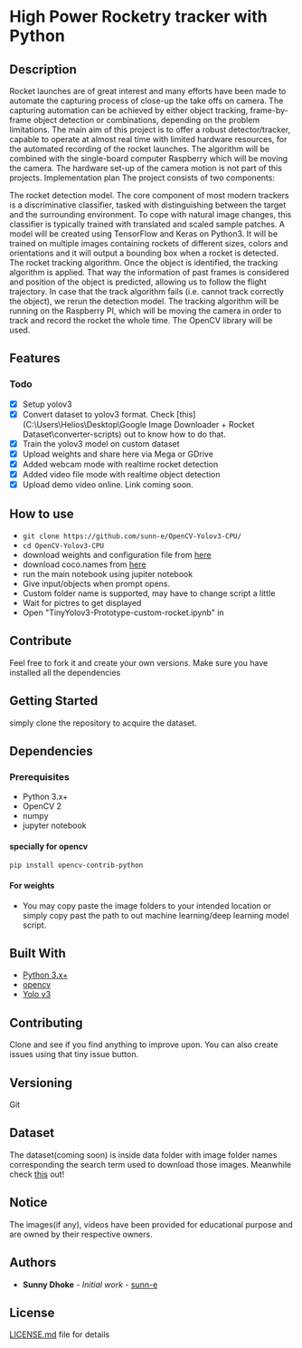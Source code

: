 # High Power Rocketry tracker with Python

## Description
Rocket launches are of great interest and many efforts have been made to automate the capturing process of close-up the take offs on camera. The capturing automation can be achieved by either object tracking, frame-by-frame object detection or combinations, depending on the problem limitations.
The main aim of this project is to offer a robust detector/tracker, capable to operate at almost real time with limited hardware resources, for the automated recording of the rocket launches. The algorithm will be combined with the single-board computer Raspberry which will be moving the camera. The hardware set-up of the camera motion is not part of this projects.
Implementation plan
The project consists of two components:

The rocket detection model.
The core component of most modern trackers is a discriminative classifier, tasked with distinguishing between the target and the surrounding environment. To cope with natural image changes, this classifier is typically trained with translated and scaled sample patches.
A model will be created using TensorFlow and Keras on Python3. It will be trained on multiple images containing rockets of different sizes, colors and orientations and it will output a bounding box when a rocket is detected.
The rocket tracking algorithm.
Once the object is identified, the tracking algorithm is applied. That way the information of past frames is considered and position of the object is predicted, allowing us to follow the flight trajectory. In case that the track algorithm fails (i.e. cannot track correctly the object), we rerun the detection model.
The tracking algorithm will be running on the Raspberry PI, which will be moving the camera in order to track and record the rocket the whole time. The OpenCV library will be used.

## Features

### Todo

- [x] Setup yolov3
- [x] Convert dataset to yolov3 format. Check [this](C:\Users\Helios\Desktop\Google Image Downloader + Rocket Dataset\converter-scripts) out to know how to do that.
- [x] Train the yolov3 model on custom dataset
- [x] Upload weights and share here via Mega or GDrive
- [x] Added webcam mode with realtime rocket detection
- [x] Added video file mode with realtime object detection
- [x] Upload demo video online. Link coming soon.

## How to use

- `git clone https://github.com/sunn-e/OpenCV-Yolov3-CPU/`
- `cd OpenCV-Yolov3-CPU`
- download weights and configuration file from [here](https://pjreddie.com/darknet/yolo/)
- download coco.names from [here](https://github.com/pjreddie/darknet/blob/master/data/coco.names)
- run the main notebook using jupiter notebook
- Give input/objects when prompt opens.
- Custom folder name is supported, may have to change script a little
- Wait for pictres to get displayed
- Open "TinyYolov3-Prototype-custom-rocket.ipynb" in 

## Contribute

Feel free to fork it and create your own versions. Make sure you have installed all the dependencies

## Getting Started

simply clone the repository to acquire the dataset.

## Dependencies

### Prerequisites

- Python 3.x+
- OpenCV 2
- numpy
- jupyter notebook

#### specially for opencv

```
pip install opencv-contrib-python
```

#### For weights

- You may copy paste the image folders to your intended location or simply copy past the path to out machine learning/deep learning model script.


## Built With

- [Python 3.x+](https://www.python.org/download/releases/3.0/)
- [opencv](https://opencv.org/)
- [Yolo v3](https://pjreddie.com/darknet/yolo/)

## Contributing

Clone and see if you find anything to improve upon. You can also create issues using that tiny issue button.

## Versioning

Git

## Dataset

The dataset(coming soon) is inside data folder with image folder names corresponding the search term used to download those images.
Meanwhile check [this](https://github.com/sunn-e/Google-Image-Downloader-Rocket-Dataset) out!

## Notice

The images(if any), videos have been provided for educational purpose and are owned by their respective owners.

## Authors

* **Sunny Dhoke** - *Initial work* - [sunn-e](https://github.com/sunn-e)

## License

[LICENSE.md](LICENSE.md) file for details
